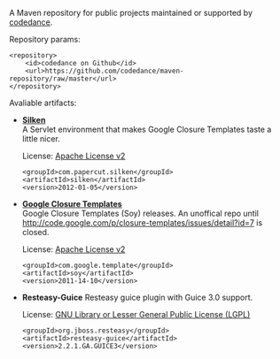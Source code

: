 A Maven repository for public projects maintained or supported by [codedance](https://github.com/codedance).

Repository params:

	<repository>
		<id>codedance on Github</id>
		<url>https://github.com/codedance/maven-repository/raw/master</url>
	</repository>


Avaliable artifacts:

*	**[Silken](https://github.com/codedance/silken)**   
	A Servlet environment that makes Google Closure Templates taste a little nicer.

	License: [Apache License v2](http://www.apache.org/licenses/LICENSE-2.0)

		<groupId>com.papercut.silken</groupId>
		<artifactId>silken</artifactId>
		<version>2012-01-05</version>

*	**[Google Closure Templates](http://code.google.com/closure/templates/)**   
	Google Closure Templates (Soy) releases. An unoffical repo until http://code.google.com/p/closure-templates/issues/detail?id=7 is closed.
	
	License: [Apache License v2](http://www.apache.org/licenses/LICENSE-2.0)


		<groupId>com.google.template</groupId>
		<artifactId>soy</artifactId>
		<version>2011-14-10</version>

*	**Resteasy-Guice**
	Resteasy guice plugin with Guice 3.0 support.

	License: [GNU Library or Lesser General Public License (LGPL)](http://sourceforge.net/softwaremap/?&fq%5B%5D=trove%3A16)

		<groupId>org.jboss.resteasy</groupId>
		<artifactId>resteasy-guice</artifactId>
		<version>2.2.1.GA.GUICE3</version>
